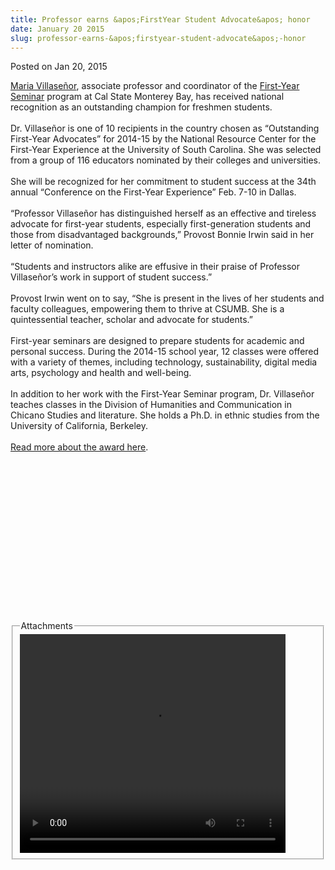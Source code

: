 ```yaml
---
title: Professor earns &apos;FirstYear Student Advocate&apos; honor
date: January 20 2015
slug: professor-earns-&apos;firstyear-student-advocate&apos;-honor
---
```


 



<span class="date">Posted on Jan 20, 2015    </span>
<p><a href="https://hcom.csumb.edu/mar%C3%AD-villase%C3%B1or" rel="nofollow">Maria Villase&#xF1;or</a>, associate professor and
coordinator of the <a href="https://catalog.csumb.edu/undergrad-education/nondegree-programs/first-year-seminar/" rel="nofollow">First-Year Seminar</a> program at Cal State Monterey
Bay, has received national recognition as an outstanding champion
for freshmen students.<br>
<br>
Dr. Villase&#xF1;or is one of 10 recipients in the country chosen as
&#x201C;Outstanding First-Year Advocates&#x201D; for 2014-15 by the National
Resource Center for the First-Year Experience at the University of
South Carolina. She was selected from a group of 116 educators
nominated by their colleges and universities.<br>
<br>
She will be recognized for her commitment to student success at the
34th annual &#x201C;Conference on the First-Year Experience&#x201D; Feb. 7-10 in
Dallas.<br>
<br>
&#x201C;Professor Villase&#xF1;or has distinguished herself as an effective and
tireless advocate for first-year students, especially
first-generation students and those from disadvantaged
backgrounds,&#x201D; Provost Bonnie Irwin said in her letter of
nomination.<br>
<br>
&#x201C;Students and instructors alike are effusive in their praise of
Professor Villase&#xF1;or&#x2019;s work in support of student success.&#x201D;<br>
<br>
Provost Irwin went on to say, &#x201C;She is present in the lives of her
students and faculty colleagues, empowering them to thrive at
CSUMB. She is a quintessential teacher, scholar and advocate for
students.&#x201D;<br>
<br>
First-year seminars are designed to prepare students for academic
and personal success. During the 2014-15 school year, 12 classes
were offered with a variety of themes, including technology,
sustainability, digital media arts, psychology and health and
well-being.<br>
<br>
In addition to her work with the First-Year Seminar program, Dr.
Villase&#xF1;or teaches classes in the Division of Humanities and
Communication in Chicano Studies and literature. She holds a Ph.D.
in ethnic studies from the University of California,
Berkeley.<br>
<br>
<a href="https://www.sc.edu/fye/awards/advocates/index.html" rel="nofollow">Read more about the award here</a>.</br></br></br></br></br></br></br></br></br></br></br></br></br></br></br></br></p>
<fieldset class="fieldgroup group-attachments">
<legend>Attachments</legend>
<div class="field field-type-emvideo field-field-attach-video">
<div class="field-items">
<div class="field-item odd">
<div class="emvideo emvideo-video emvideo-youtube">
<div class="emfield-emvideo emfield-emvideo-youtube">
<div id="emvideo-youtube-flash-wrapper-1">
<!--<object type="application/x-shockwave-flash" height="350" width="425" data="https://www.youtube.com/v/cQsu9Fwtjg8&amp;rel=0&amp;enablejsapi=1&amp;playerapiid=ytplayer&amp;fs=1" id="emvideo-youtube-flash-1">
          <param name="movie" value="https://www.youtube.com/v/cQsu9Fwtjg8&amp;rel=0&amp;enablejsapi=1&amp;playerapiid=ytplayer&amp;fs=1" />
          <param name="allowScriptAccess" value="sameDomain"/>
          <param name="quality" value="best"/>
          <param name="allowFullScreen" value="true"/>
          <param name="bgcolor" value="#FFFFFF"/>
          <param name="scale" value="noScale"/>
          <param name="salign" value="TL"/>
          <param name="FlashVars" value="playerMode=embedded" />
          <param name="wmode" value="transparent" />
        </object>-->
<video controls="" width="425" height="350">
<source src="https://r5---sn-o097zne7.googlevideo.com/videoplayback?initcwndbps=4377500&amp;signature=3773026BFE1A32149BACBD71307DF4685A72F077.78890D133F5ADAB2F682780E0C605B839019A891&amp;ip=198.189.249.65&amp;mt=1422316151&amp;ms=au&amp;fexp=900718,907263,916104,923368,927622,929821,930676,936121,9406392,941004,943917,947225,948124,952302,952605,952901,955301,957103,957105,957201,959701&amp;upn=dXnOYRFarsQ&amp;source=youtube&amp;sparams=dur,id,initcwndbps,ip,ipbits,itag,mm,ms,mv,pl,ratebypass,source,upn,expire&amp;mv=m&amp;id=o-AMDxuxQxMerik0bWkzYngTV8_IXm_kEdW9devysZ9nFz&amp;pl=23&amp;mm=31&amp;ipbits=0&amp;dur=215.481&amp;sver=3&amp;itag=18&amp;ratebypass=yes&amp;key=yt5&amp;expire=1422337772&amp;name=cQsu9Fwtjg8" type="video/mp4"/></video></div>
</div>
</div>
</div>
</div>
</div>
</fieldset>





 
